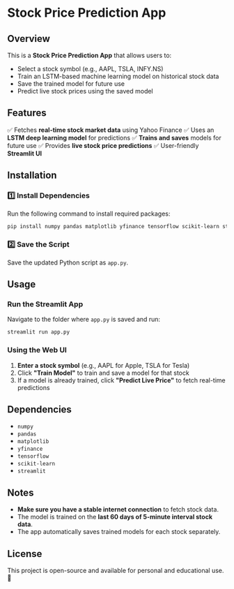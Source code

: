 # Stock Price Prediction App

## Overview
This is a **Stock Price Prediction App** that allows users to:
- Select a stock symbol (e.g., AAPL, TSLA, INFY.NS)
- Train an LSTM-based machine learning model on historical stock data
- Save the trained model for future use
- Predict live stock prices using the saved model

## Features
✅ Fetches **real-time stock market data** using Yahoo Finance
✅ Uses an **LSTM deep learning model** for predictions
✅ **Trains and saves** models for future use
✅ Provides **live stock price predictions**
✅ User-friendly **Streamlit UI**

## Installation
### **1️⃣ Install Dependencies**
Run the following command to install required packages:
```bash
pip install numpy pandas matplotlib yfinance tensorflow scikit-learn streamlit
```

### **2️⃣ Save the Script**
Save the updated Python script as `app.py`.

## Usage
### **Run the Streamlit App**
Navigate to the folder where `app.py` is saved and run:
```bash
streamlit run app.py
```

### **Using the Web UI**
1. **Enter a stock symbol** (e.g., AAPL for Apple, TSLA for Tesla)
2. Click **"Train Model"** to train and save a model for that stock
3. If a model is already trained, click **"Predict Live Price"** to fetch real-time predictions

## Dependencies
- `numpy`
- `pandas`
- `matplotlib`
- `yfinance`
- `tensorflow`
- `scikit-learn`
- `streamlit`

## Notes
- **Make sure you have a stable internet connection** to fetch stock data.
- The model is trained on the **last 60 days of 5-minute interval stock data**.
- The app automatically saves trained models for each stock separately.

## License
This project is open-source and available for personal and educational use. 🚀

